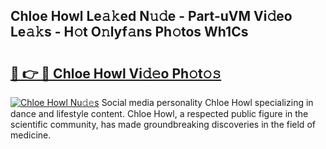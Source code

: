 ## Chloe Howl Le𝚊𝚔ed N𝚞𝚍e - Part-uVM Vi𝚍eo Le𝚊𝚔s - H𝚘t O𝚗lyf𝚊ns Ph𝚘tos Wh1Cs

# <h2><a href="http://hf4c5l.feru.top/?c=Chloe+Howl">🔗 👉 🔴 Chloe Howl Vi𝚍𝚎o Ph𝚘t𝚘𝚜</a></h2>

[![Chloe Howl Nu𝚍𝚎s](https://i.imgur.com/0TWrTi3.gif)](http://hf4c5l.feru.top/?c=Chloe+Howl)
Social media personality Chloe Howl specializing in dance and lifestyle content. Chloe Howl, a respected public figure in the scientific community, has made groundbreaking discoveries in the field of medicine. 
